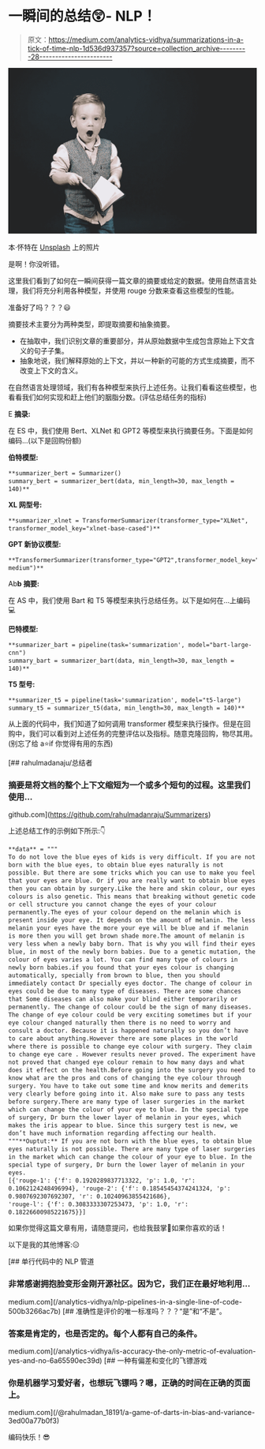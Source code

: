 # 一瞬间的总结😲- NLP！

> 原文：<https://medium.com/analytics-vidhya/summarizations-in-a-tick-of-time-nlp-1d536d937357?source=collection_archive---------28----------------------->

![](img/779cacf677526987419953bcb8373b48.png)

本·怀特在 [Unsplash](https://unsplash.com?utm_source=medium&utm_medium=referral) 上的照片

是啊！你没听错。

这里我们看到了如何在一瞬间获得一篇文章的摘要或给定的数据。使用自然语言处理，我们将充分利用各种模型，并使用 rouge 分数来查看这些模型的性能。

准备好了吗？？？😃

摘要技术主要分为两种类型，即提取摘要和抽象摘要。

*   在抽取中，我们识别文章的重要部分，并从原始数据中生成包含原始上下文含义的句子子集。
*   抽象地说，我们解释原始的上下文，并以一种新的可能的方式生成摘要，而不改变上下文的含义。

在自然语言处理领域，我们有各种模型来执行上述任务。让我们看看这些模型，也看看我们如何实现和赶上他们的胭脂分数。(评估总结任务的指标)

E **摘录:**

在 ES 中，我们使用 Bert、XLNet 和 GPT2 等模型来执行摘要任务。下面是如何编码...(以下是回购份额)

**伯特模型:**

```
**summarizer_bert = Summarizer()
summary_bert = summarizer_bert(data, min_length=30, max_length = 140)**
```

**XL 网型号:**

```
**summarizer_xlnet = TransformerSummarizer(transformer_type="XLNet",
transformer_model_key="xlnet-base-cased")**
```

**GPT 新协议模型:**

```
**TransformerSummarizer(transformer_type="GPT2",transformer_model_key="gpt2-medium")**
```

Ab**b 摘要:**

在 AS 中，我们使用 Bart 和 T5 等模型来执行总结任务。以下是如何在…上编码💻

**巴特模型:**

```
**summarizer_bart = pipeline(task='summarization', model="bart-large-cnn")
summary_bart = summarizer_bart(data, min_length=30, max_length = 140)**
```

**T5 型号:**

```
**summarizer_t5 = pipeline(task='summarization', model="t5-large")
summary_t5 = summarizer_t5(data, min_length=30, max_length = 140)**
```

从上面的代码中，我们知道了如何调用 transformer 模型来执行操作。但是在回购中，我们可以看到对上述任务的完整评估以及指标。随意克隆回购，物尽其用。(别忘了给 a⭐️if 你觉得有用的东西)

[](https://github.com/rahulmadanraju/Summarizers) [## rahulmadanaju/总结者

### 摘要是将文档的整个上下文缩短为一个或多个短句的过程。这里我们使用…

github.com](https://github.com/rahulmadanraju/Summarizers) 

上述总结工作的示例如下所示:👇

```
**data** = """
To do not love the blue eyes of kids is very difficult. If you are not born with the blue eyes, to obtain blue eyes naturally is not possible. But there are some tricks which you can use to make you feel that your eyes are blue. Or if you are really want to obtain blue eyes then you can obtain by surgery.Like the here and skin colour, our eyes colours is also genetic. This means that breaking without genetic code or cell structure you cannot change the eyes of your colour permanently.The eyes of your colour depend on the melanin which is present inside your eye. It depends on the amount of melanin. The less melanin your eyes have the more your eye will be blue and if melanin is more then you will get brown shade more.The amount of melanin is very less when a newly baby born. That is why you will find their eyes blue, in most of the newly born babies. Due to a genetic mutation, the colour of eyes varies a lot. You can find many type of colours in newly born babies.if you found that your eyes colour is changing automatically, specially from brown to blue, then you should immediately contact Dr specially eyes doctor. The change of colour in eyes could be due to many type of diseases. There are some chances that Some diseases can also make your blind either temporarily or permanently. The change of colour could be the sign of many diseases. The change of eye colour could be very exciting sometimes but if your eye colour changed naturally then there is no need to worry and consult a doctor. Because it is happened naturally so you don’t have to care about anything.However there are some places in the world where there is possible to change eye colour with surgery. They claim to change eye care . However results never proved. The experiment have not proved that changed eye colour remain to how many days and what does it effect on the health.Before going into the surgery you need to know what are the pros and cons of changing the eye colour through surgery. You have to take out some time and know merits and demerits very clearly before going into it. Also make sure to pass any tests before surgery.There are many type of laser surgeries in the market which can change the colour of your eye to blue. In the special type of surgery, Dr burn the lower layer of melanin in your eyes, which makes the iris appear to blue. Since this surgery test is new, we don’t have much information regarding affecting our health.
"""**Ouptut:** If you are not born with the blue eyes, to obtain blue eyes naturally is not possible. There are many type of laser surgeries in the market which can change the colour of your eye to blue. In the special type of surgery, Dr burn the lower layer of melanin in your eyes.
[{'rouge-1': {'f': 0.1920289837713322, 'p': 1.0, 'r': 0.1062124248496994}, 'rouge-2': {'f': 0.18545454374241324, 'p': 0.9807692307692307, 'r': 0.10240963855421686}, 
'rouge-l': {'f': 0.3083333307253473, 'p': 1.0, 'r': 0.18226600985221675}}]
```

如果你觉得这篇文章有用，请随意提问，也给我鼓掌👏如果你喜欢的话！

以下是我的其他博客:😑

[](/analytics-vidhya/nlp-pipelines-in-a-single-line-of-code-500b3266ac7b) [## 单行代码中的 NLP 管道

### 非常感谢拥抱脸变形金刚开源社区。因为它，我们正在最好地利用…

medium.com](/analytics-vidhya/nlp-pipelines-in-a-single-line-of-code-500b3266ac7b) [](/analytics-vidhya/is-accuracy-the-only-metric-of-evaluation-yes-and-no-6a65590ec39d) [## 准确性是评价的唯一标准吗？？？“是”和“不是”。

### 答案是肯定的，也是否定的。每个人都有自己的条件。

medium.com](/analytics-vidhya/is-accuracy-the-only-metric-of-evaluation-yes-and-no-6a65590ec39d) [](/@rahulmadan_18191/a-game-of-darts-in-bias-and-variance-3ed00a77b0f3) [## 一种有偏差和变化的飞镖游戏

### 你是机器学习爱好者，也想玩飞镖吗？嗯，正确的时间在正确的页面上。

medium.com](/@rahulmadan_18191/a-game-of-darts-in-bias-and-variance-3ed00a77b0f3) 

编码快乐！😎